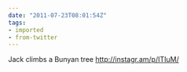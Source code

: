 ```yaml
---
date: "2011-07-23T08:01:54Z"
tags:
- imported
- from-twitter
---
```

Jack climbs a Bunyan tree http://instagr.am/p/ITIuM/
